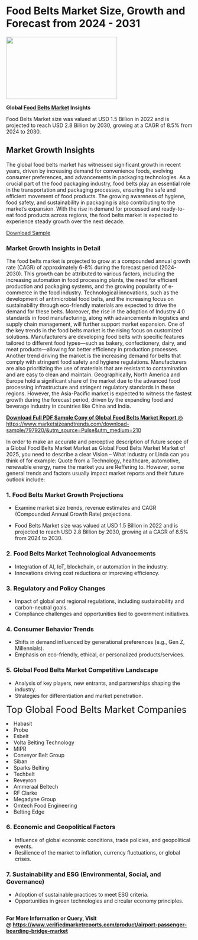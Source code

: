 <H1>Food Belts Market Size, Growth and Forecast from 2024 - 2031</H1><img class="aligncenter size-medium wp-image-584254" src="https://thirdeyenews.in/wp-content/uploads/2024/09/Global-Market-Research-300x168.jpeg" alt="" width="300" height="168" /><p><strong>Global&nbsp;<a href="https://www.marketsizeandtrends.com/download-sample/797920/&amp;utm_source=Pulse&amp;utm_medium=210">Food Belts Market</a> Insights</strong></p><p>Food Belts Market size was valued at USD 1.5 Billion in 2022 and is projected to reach USD 2.8 Billion by 2030, growing at a CAGR of 8.5% from 2024 to 2030.</p><p><h2>Market Growth Insights</h2> <p>The global food belts market has witnessed significant growth in recent years, driven by increasing demand for convenience foods, evolving consumer preferences, and advancements in packaging technologies. As a crucial part of the food packaging industry, food belts play an essential role in the transportation and packaging processes, ensuring the safe and efficient movement of food products. The growing awareness of hygiene, food safety, and sustainability in packaging is also contributing to the market’s expansion. With the rise in demand for processed and ready-to-eat food products across regions, the food belts market is expected to experience steady growth over the next decade.</p> <p><a href="#">Download Sample</a></p> <h3>Market Growth Insights in Detail</h3> <p>The food belts market is projected to grow at a compounded annual growth rate (CAGR) of approximately 6-8% during the forecast period (2024-2030). This growth can be attributed to various factors, including the increasing automation in food processing plants, the need for efficient production and packaging systems, and the growing popularity of e-commerce in the food industry. Technological innovations, such as the development of antimicrobial food belts, and the increasing focus on sustainability through eco-friendly materials are expected to drive the demand for these belts. Moreover, the rise in the adoption of Industry 4.0 standards in food manufacturing, along with advancements in logistics and supply chain management, will further support market expansion. One of the key trends in the food belts market is the rising focus on customized solutions. Manufacturers are developing food belts with specific features tailored to different food types—such as bakery, confectionery, dairy, and meat products—allowing for better efficiency in production processes. Another trend driving the market is the increasing demand for belts that comply with stringent food safety and hygiene regulations. Manufacturers are also prioritizing the use of materials that are resistant to contamination and are easy to clean and maintain. Geographically, North America and Europe hold a significant share of the market due to the advanced food processing infrastructure and stringent regulatory standards in these regions. However, the Asia-Pacific market is expected to witness the fastest growth during the forecast period, driven by the expanding food and beverage industry in countries like China and India. <p><a href="#"></p><p><span class=""><strong>Download Full PDF Sample Copy of Global Food Belts Market Report</strong> @ <a href="https://www.marketsizeandtrends.com/download-sample/797920/&amp;utm_source=Pulse&amp;utm_medium=210" target="_blank">https://www.marketsizeandtrends.com/download-sample/797920/&amp;utm_source=Pulse&amp;utm_medium=210</a></span></p><p>In order to make an accurate and perceptive description of future scope of a Global&nbsp;Food Belts Market Market as Global&nbsp;Food Belts Market Market of 2025, you need to describe a clear Vision &ndash; What Industry or Linda can you think of for example: Quote from a Technology, healthcare, automotive, renewable energy, name the market you are Reffering to. However, some general trends and factors usually impact market reports and their future outlook include:</p><h3>1.&nbsp;<strong>Food Belts Market Growth Projections</strong></h3><ul><li>Examine market size trends, revenue estimates and CAGR (Compounded Annual Growth Rate) projections.</li><li><p>Food Belts Market size was valued at USD 1.5 Billion in 2022 and is projected to reach USD 2.8 Billion by 2030, growing at a CAGR of 8.5% from 2024 to 2030.</p></li></ul><h3>2.&nbsp;<strong>Food Belts Market Technological Advancements</strong></h3><ul><li>Integration of AI, IoT, blockchain, or automation in the industry.</li><li>Innovations driving cost reductions or improving efficiency.</li></ul><h3>3.&nbsp;<strong>Regulatory and Policy Changes</strong></h3><ul><li>Impact of global and regional regulations, including sustainability and carbon-neutral goals.</li><li>Compliance challenges and opportunities tied to government initiatives.</li></ul><h3>4.&nbsp;<strong>Consumer Behavior Trends</strong></h3><ul><li>Shifts in demand influenced by generational preferences (e.g., Gen Z, Millennials).</li><li>Emphasis on eco-friendly, ethical, or personalized products/services.</li></ul><h3>5.&nbsp;<strong>Global Food Belts Market Competitive Landscape</strong></h3><ul><li>Analysis of key players, new entrants, and partnerships shaping the industry.</li><li>Strategies for differentiation and market penetration.</li></ul><p data-pm-slice="1 1 []"><span style="color: inherit; font-family: inherit; font-size: 25px;">Top Global Food Belts Market Companies</span></p><div class="" data-test-id=""><p><li>Habasit</li><li> Probe</li><li> Esbelt</li><li> Volta Belting Technology</li><li> MIPR</li><li> Conveyor Belt Group</li><li> Siban</li><li> Sparks Belting</li><li> Techbelt</li><li> Reveyron</li><li> Ammeraal Beltech</li><li> RF Clarke</li><li> Megadyne Group</li><li> Omtech Food Engineering</li><li> Belting Edge</li></p></div><h3>6.&nbsp;<strong>Economic and Geopolitical Factors</strong></h3><ul><li>Influence of global economic conditions, trade policies, and geopolitical events.</li><li>Resilience of the market to inflation, currency fluctuations, or global crises.</li></ul><h3>7.&nbsp;<strong>Sustainability and ESG (Environmental, Social, and Governance)</strong></h3><ul><li>Adoption of sustainable practices to meet ESG criteria.</li><li>Opportunities in green technologies and circular economy principles.</li></ul><h2><strong style="font-size: 14px;">For More Information or Query, Visit @&nbsp;</strong><a style="background-color: #ffffff; font-size: 14px;" href="https://www.marketsizeandtrends.com/report/food-belts-market/" target="_blank">https://www.verifiedmarketreports.com/product/airport-passenger-boarding-bridge-market</a></h2>
